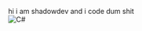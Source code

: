 hi i am shadowdev
and i code dum shit
<br>
![C#](https://img.shields.io/badge/C%23-239120?style=for-the-badge&logo=c-sharp&logoColor=white)

<!---
shadow9owo/shadow9owo is a ✨ special ✨ repository because its `README.md` (this file) appears on your GitHub profile.
You can click the Preview link to take a look at your changes.
--->
